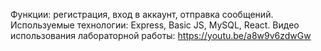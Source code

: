 Функции: регистрация, вход в аккаунт, отправка сообщений.
Используемые технологии: Express, Basic JS, MySQL, React.
Видео использования лабораторной работы: https://youtu.be/a8w9v6zdwGw